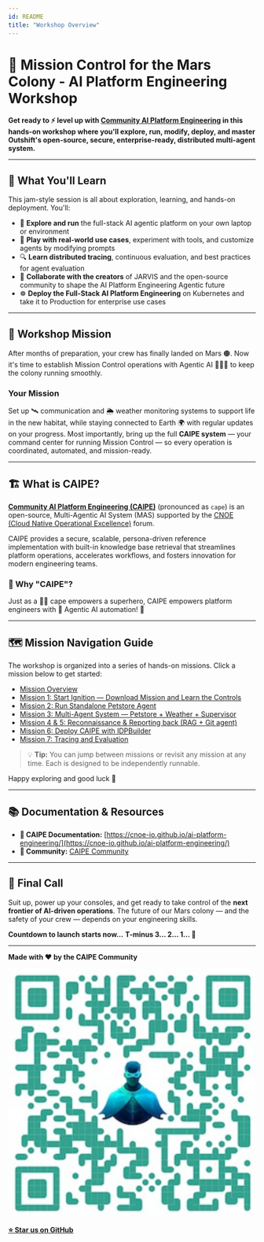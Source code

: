 ```yaml
---
id: README
title: "Workshop Overview"
---
```


# 🚀 Mission Control for the Mars Colony - AI Platform Engineering Workshop


**Get ready to ⚡ level up with [Community AI Platform Engineering](https://cnoe-io.github.io/ai-platform-engineering/) in this hands-on workshop where you'll explore, run, modify, deploy, and master Outshift's open-source, secure, enterprise-ready, distributed multi-agent system.**

---

## 🌟 What You'll Learn

This jam-style session is all about exploration, learning, and hands-on deployment. You'll:

- 🚀 **Explore and run** the full-stack AI agentic platform on your own laptop or environment
- 🧪 **Play with real-world use cases**, experiment with tools, and customize agents by modifying prompts
- 🔍 **Learn distributed tracing**, continuous evaluation, and best practices for agent evaluation
- 🤝 **Collaborate with the creators** of JARVIS and the open-source community to shape the AI Platform Engineering Agentic future
- ☸️ **Deploy the Full-Stack AI Platform Engineering** on Kubernetes and take it to Production for enterprise use cases

---

## 🎯 Workshop Mission

After months of preparation, your crew has finally landed on Mars 🟠. Now it's time to establish Mission Control operations with Agentic AI 📡🤖🚀 to keep the colony running smoothly.

### Your Mission

Set up 🛰️ communication and 🌦️ weather monitoring systems to support life in the new habitat, while staying connected to Earth 🌍 with regular updates on your progress. Most importantly, bring up the full **CAIPE system** — your command center for running Mission Control — so every operation is coordinated, automated, and mission-ready.

---

## 🏗️ What is CAIPE?

**[Community AI Platform Engineering (CAIPE)](https://cnoe-io.github.io/ai-platform-engineering)** (pronounced as `cape`) is an open-source, Multi-Agentic AI System (MAS) supported by the [CNOE (Cloud Native Operational Excellence)](https://cnoe.io) forum.

CAIPE provides a secure, scalable, persona-driven reference implementation with built-in knowledge base retrieval that streamlines platform operations, accelerates workflows, and fosters innovation for modern engineering teams.

### 🌟 Why "CAIPE"?

Just as a 🦸‍♂️ cape empowers a superhero, CAIPE empowers platform engineers with 🤖 Agentic AI automation! 🚀

---

## 🗺️ Mission Navigation Guide

The workshop is organized into a series of hands-on missions. Click a mission below to get started:

- [Mission Overview](00-overview.md)
- [Mission 1: Start Ignition — Download Mission and Learn the Controls](workshop-mars-colony/101-mission1.md)
- [Mission 2: Run Standalone Petstore Agent](workshop-mars-colony/102-mission2.md)
- [Mission 3: Multi-Agent System — Petstore + Weather + Supervisor](workshop-mars-colony/103-mission3.md)
- [Mission 4 & 5: Reconnaissance & Reporting back (RAG + Git agent)](workshop-mars-colony/201-mission4.md)
- [Mission 6: Deploy CAIPE with IDPBuilder](workshop-mars-colony/301-mission6.md)
- [Mission 7: Tracing and Evaluation](workshop-mars-colony/401-mission7.md)

> 💡 **Tip:** You can jump between missions or revisit any mission at any time. Each is designed to be independently runnable.

Happy exploring and good luck 🚀

---

## 📚 Documentation & Resources

- **📖 CAIPE Documentation:** [https://cnoe-io.github.io/ai-platform-engineering/](https://cnoe-io.github.io/ai-platform-engineering/)
- **💬 Community:** [CAIPE Community](https://cnoe-io.github.io/ai-platform-engineering/community/)

---

## 🌟 Final Call

Suit up, power up your consoles, and get ready to take control of the **next frontier of AI-driven operations**. The future of our Mars colony — and the safety of your crew — depends on your engineering skills.

**Countdown to launch starts now…**
**T-minus 3… 2… 1… 🚀**

---


**Made with ❤️ by the CAIPE Community**

[![Star CAIPE Repo](images/caipe-repo-qr.svg)](https://github.com/cnoe-io/ai-platform-engineering)

**[⭐ Star us on GitHub](https://github.com/cnoe-io/ai-platform-engineering)**